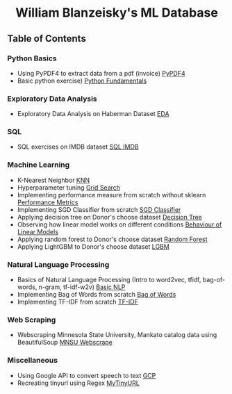 <h1 align="center">William Blanzeisky's ML Database</h1>

## Table of Contents

### Python Basics
*  Using PyPDF4 to extract data from a pdf (invoice) [PyPDF4](https://github.com/williamblanzeisky/PyPDF4_Invoice) 
*  Basic python exercise) [Python Fundamentals](https://github.com/williamblanzeisky/PythonExercise-) 

### Exploratory Data Analysis
*  Exploratory Data Analysis on Haberman Dataset [EDA](https://github.com/williamblanzeisky/Exploratory-Data-Analysis---Haberman-) 

### SQL
* SQL exercises on IMDB dataset [SQL IMDB](https://github.com/williamblanzeisky/SQL_IMBD_Dataset)

### Machine Learning
* K-Nearest Neighbor [KNN](https://github.com/williamblanzeisky/k-NN)
* Hyperparameter tuning [Grid Search](https://github.com/williamblanzeisky/Hyperparameter_Tuning)
* Implementing performance measure from scratch without sklearn [Performance Metrics](https://github.com/williamblanzeisky/Performance-Measure-without-sklearn-)
* Implementing SGD Classifier from scratch [SGD Classifier](https://github.com/williamblanzeisky/SGD-Classifier-from-Scratch)
* Applying decision tree on Donor's choose dataset [Decision Tree](https://github.com/williamblanzeisky/Decision-Trees)
* Observing how linear model works on different conditions [Behaviour of Linear Models](https://github.com/williamblanzeisky/Behaviour-of-Linear-Models)
* Applying random forest to Donor's choose dataset [Random Forest](https://github.com/williamblanzeisky/Random_Forest)
* Applying LightGBM to Donor's choose dataset [LGBM](https://github.com/williamblanzeisky/LightGBM-Donors)


### Natural Language Processing
* Basics of Natural Language Processing (Intro to word2vec, tfidf, bag-of-words, n-gram, tf-idf-w2v) [Basic NLP](https://github.com/williamblanzeisky/NLP_Basics)
* Implementing Bag of Words from scratch [Bag of Words](https://github.com/williamblanzeisky/Bag-of-Words_From_Scratch)
* Implementing TF-IDF from scratch [TF-IDF](https://github.com/williamblanzeisky/TF-IDF-From-Scratch)


### Web Scraping
* Webscraping Minnesota State University, Mankato catalog data using BeautifulSoup [MNSU Webscrape](https://github.com/williamblanzeisky/Web-Scraping-Using-BeautifulSoup-Python-)


### Miscellaneous
* Using Google API to convert speech to text [GCP](https://github.com/williamblanzeisky/Speech_To_Text_Using_GCP-)
* Recreating tinyurl using Regex [MyTinyURL](https://github.com/williamblanzeisky/myTinyURL)
